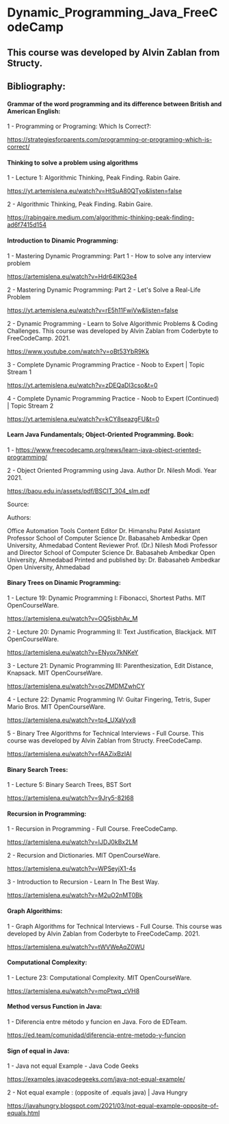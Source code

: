 # Dynamic_Programming_Java_FreeCodeCamp 

## This course was developed by Alvin Zablan from Structy.


## Bibliography:

#### Grammar of the word programming and its difference between British and American English:

1 - Programming or Programing: Which Is Correct?:

https://strategiesforparents.com/programming-or-programing-which-is-correct/

####  Thinking to solve a problem using algorithms

1 -  Lecture 1: Algorithmic Thinking, Peak Finding. Rabin Gaire.

https://yt.artemislena.eu/watch?v=HtSuA80QTyo&listen=false

2 - Algorithmic Thinking, Peak Finding. Rabin Gaire.

https://rabingaire.medium.com/algorithmic-thinking-peak-finding-ad6f7415d154

#### Introduction to Dinamic Programming:

1 - Mastering Dynamic Programming: Part 1 - How to solve any interview problem

https://artemislena.eu/watch?v=Hdr64lKQ3e4

2 - Mastering Dynamic Programming: Part 2 - Let's Solve a Real-Life Problem

https://yt.artemislena.eu/watch?v=rE5h11FwiVw&listen=false

2 -  Dynamic Programming - Learn to Solve Algorithmic Problems & Coding Challenges. This course was developed by Alvin Zablan from Coderbyte to FreeCodeCamp. 2021.

https://www.youtube.com/watch?v=oBt53YbR9Kk

3 - Complete Dynamic Programming Practice - Noob to Expert | Topic Stream 1

https://yt.artemislena.eu/watch?v=zDEQaDl3cso&t=0

4 - Complete Dynamic Programming Practice - Noob to Expert (Continued) | Topic Stream 2

https://yt.artemislena.eu/watch?v=kCY8seazgFU&t=0

#### Learn Java Fundamentals; Object-Oriented Programming. Book:

1 - https://www.freecodecamp.org/news/learn-java-object-oriented-programming/

2 - Object Oriented Programming using Java. Author Dr. Nilesh Modi. Year 2021.

https://baou.edu.in/assets/pdf/BSCIT_304_slm.pdf

Source:

Authors:

Office Automation Tools
Content Editor
Dr. Himanshu Patel
Assistant Professor
School of Computer Science
Dr. Babasaheb Ambedkar Open University, Ahmedabad
Content Reviewer
Prof. (Dr.) Nilesh Modi
Professor and Director
School of Computer Science
Dr. Babasaheb Ambedkar Open University, Ahmedabad
Printed and published by: Dr. Babasaheb Ambedkar Open University,
Ahmedabad

#### Binary Trees on Dinamic Programming:

1 -  Lecture 19: Dynamic Programming I: Fibonacci, Shortest Paths. MIT OpenCourseWare.

https://artemislena.eu/watch?v=OQ5jsbhAv_M

2 -  Lecture 20: Dynamic Programming II: Text Justification, Blackjack. MIT OpenCourseWare.

https://artemislena.eu/watch?v=ENyox7kNKeY

3 - Lecture 21: Dynamic Programming III: Parenthesization, Edit Distance, Knapsack. MIT OpenCourseWare.

https://artemislena.eu/watch?v=ocZMDMZwhCY

4 - Lecture 22: Dynamic Programming IV: Guitar Fingering, Tetris, Super Mario Bros. MIT OpenCourseWare.

https://artemislena.eu/watch?v=tp4_UXaVyx8

5 -  Binary Tree Algorithms for Technical Interviews - Full Course. This course was developed by Alvin Zablan from Structy. FreeCodeCamp.

https://artemislena.eu/watch?v=fAAZixBzIAI

#### Binary Search Trees:

1 -  Lecture 5: Binary Search Trees, BST Sort 

https://artemislena.eu/watch?v=9Jry5-82I68

#### Recursion in Programming:

1 -  Recursion in Programming - Full Course. FreeCodeCamp.

https://artemislena.eu/watch?v=IJDJ0kBx2LM

2 - Recursion and Dictionaries. MIT OpenCourseWare.

https://artemislena.eu/watch?v=WPSeyjX1-4s

3 -  Introduction to Recursion - Learn In The Best Way.

https://artemislena.eu/watch?v=M2uO2nMT0Bk

#### Graph Algorithims:

 1 - Graph Algorithms for Technical Interviews - Full Course. This course was developed by Alvin Zablan from Coderbyte to FreeCodeCamp. 2021.

 https://artemislena.eu/watch?v=tWVWeAqZ0WU

#### Computational Complexity:

1 - Lecture 23: Computational Complexity. MIT OpenCourseWare.

https://artemislena.eu/watch?v=moPtwq_cVH8

#### Method versus Function in Java:

1 - Diferencia entre método y funcion en Java. Foro de EDTeam. 

https://ed.team/comunidad/diferencia-entre-metodo-y-funcion

#### Sign of equal in Java:

1 - Java not equal Example - Java Code Geeks

https://examples.javacodegeeks.com/java-not-equal-example/

2 - Not equal example : (opposite of .equals java) | Java Hungry

https://javahungry.blogspot.com/2021/03/not-equal-example-opposite-of-equals.html


